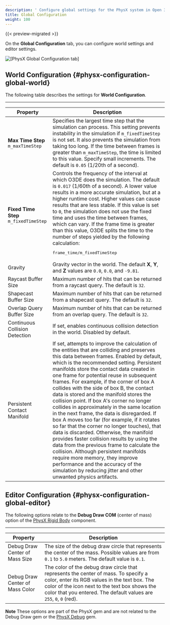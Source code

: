 ```yaml
---
description: ' Configure global settings for the PhysX system in Open 3D Engine. '
title: Global Configuration
weight: 100
---
```


{{< preview-migrated >}}

On the **Global Configuration** tab, you can configure world settings and editor settings\.

![\[PhysX Global Configuration tab\]](/images/user-guide/physx/physx-configuration-1.png)

## World Configuration {#physx-configuration-global-world}

The following table describes the settings for **World Configuration**\.


****

| Property | Description |
| --- | --- |
|  **Max Time Step** `m_maxTimeStep`  |  Specifies the largest time step that the simulation can process\. This setting prevents instability in the simulation if `m_fixedTimeStep` is not set\. It also prevents the simulation from taking too long\. If the time between frames is greater than `m_maxTimeStep`, the time is limited to this value\. Specify small increments\.  The default is `0.05` \(1/20th of a second\)\.  |
|  **Fixed Time Step** `m_fixedTimeStep`  |  Controls the frequency of the interval at which O3DE does the simulation\. The default is `0.017` \(1/60th of a second\)\.    A lower value results in a more accurate simulation, but at a higher runtime cost\.   Higher values can cause results that are less stable\.   If this value is set to `0`, the simulation does not use the fixed time and uses the time between frames, which can vary\.   If the frame time is greater than this value, O3DE splits the time to the number of steps yielded by the following calculation: <pre>frame_time/m_fixedTimeStep</pre>     |
| Gravity |  Gravity vector in the world\.  The default **X**, **Y**, and **Z** values are `0.0`, `0.0`, and `-9.81`\.  |
| Raycast Buffer Size |  Maximum number of hits that can be returned from a raycast query\.  The default is `32`\.  |
| Shapecast Buffer Size |  Maximum number of hits that can be returned from a shapecast query\.  The default is `32`\.  |
| Overlap Query Buffer Size |  Maximum number of hits that can be returned from an overlap query\.  The default is `32`\.  |
| Continuous Collision Detection |  If set, enables continuous collision detection in the world\.  Disabled by default\.  |
| Persistent Contact Manifold |  If set, attempts to improve the calculation of the entities that are colliding and preserves this data between frames\.  Enabled by default, which is the recommended setting\. Persistent manifolds store the contact data created in one frame for potential reuse in subsequent frames\. For example, if the corner of box A collides with the side of box B, the contact data is stored and the manifold stores the collision point\. If box A's corner no longer collides in approximately in the same location in the next frame, the data is disregarded\. If box A moves too far \(for example, if it rotates so far that the corner no longer touches\), that data is discarded\. Otherwise, the manifold provides faster collision results by using the data from the previous frame to calculate the collision\. Although persistent manifolds require more memory, they improve performance and the accuracy of the simulation by reducing jitter and other unwanted physics artifacts\.   |

## Editor Configuration {#physx-configuration-global-editor}

The following options relate to the **Debug Draw COM** \(center of mass\) option of the [PhysX Rigid Body](/docs/user-guide/features/components/physx-rigid-body-physics.md) component\.


****

| Property | Description |
| --- | --- |
| Debug Draw Center of Mass Size  |  The size of the debug draw circle that represents the center of the mass\. Possible values are from `0.1` to `5.0` meters\.  The default value is `0.1`\.  |
| Debug Draw Center of Mass Color  |  The color of the debug draw circle that represents the center of mass\. To specify a color, enter its RGB values in the text box\. The color of the icon next to the text box shows the color that you entered\. The default values are `255`, `0`, `0` \(red\)\.  |

**Note**
These options are part of the PhysX gem and are not related to the Debug Draw gem or the [PhysX Debug](/docs/user-guide/features/gems/physx-debug.md) gem\.